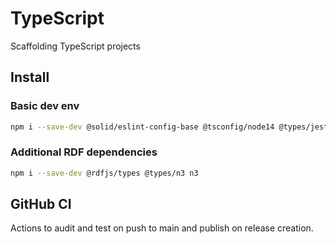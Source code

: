 # TypeScript
Scaffolding TypeScript projects

## Install

### Basic dev env

```bash
npm i --save-dev @solid/eslint-config-base @tsconfig/node14 @types/jest @types/node @typescript-eslint/eslint-plugin @typescript-eslint/parser eslint eslint-config-airbnb-base eslint-config-prettier eslint-plugin-import eslint-plugin-jest eslint-plugin-prettier jest jest-circus prettier ts-jest typescript
```

### Additional RDF dependencies

```bash
npm i --save-dev @rdfjs/types @types/n3 n3
```

## GitHub CI

Actions to audit and test on push to main and publish on release creation.
